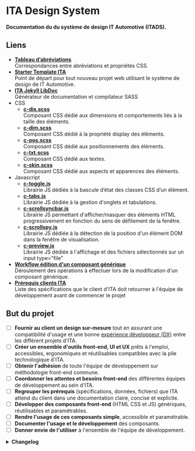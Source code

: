 # ITA Design System

**Documentation du du système de design IT Automotive (ITADS).**


## Liens

* **[Tableau d’abréviations](https://github.com/ita-design-system/starter-template/tree/main#dev-tableau-des-abr%C3%A9viations-modifieurs)** <br>Correspondances entre abréviations et propriétés CSS.
* **[Starter Template ITA](https://github.com/ita-design-system/starter-template)** <br>Point de départ pour tout nouveau projet web utilisant le système de design de IT Automotive. 
* **[ITA Jekyll LibDoc](https://github.com/ita-design-system/jekyll-libdoc)** <br>Générateur de documentation et compilateur SASS
* CSS
  * **[c-dis.scss](https://github.com/ita-design-system/c-dis.scss)** <br>Composant CSS dédié aux dimensions et comportements liés à la taille des éléments.
  * **[c-dim.scss](https://github.com/ita-design-system/c-dim.scss)** <br>Composant CSS dédié à la propriété display des éléments. 
  * **[c-pos.scss](https://github.com/ita-design-system/c-pos.scss)** <br>Composant CSS dédié aux positionnements des éléments. 
  * **[c-txt.scss](https://github.com/ita-design-system/c-txt.scss)** <br>Composant CSS dédié aux textes.
  * **[c-skin.scss](https://github.com/ita-design-system/c-skin.scss)** <br>Composant CSS dédié aux aspects et apparences des éléments.
* Javascript
  * **[c-toggle.js](https://github.com/ita-design-system/c-toggle.js)** <br>Librairie JS dédiée à la bascule d’état des classes CSS d’un élément.
  * **[c-tabs.js](https://github.com/ita-design-system/c-tabs.js)** <br>Librairie JS dédiée à la gestion d'onglets et tabulations.
  * **[c-scrollsyncbar.js](https://github.com/ita-design-system/c-scrollsyncbar.js)** <br>Librairie JS permettant d'afficher/masquer des éléments HTML progressivement en fonction du sens de défilement de la fenêtre.
  * **[c-scrollspy.js](https://github.com/ita-design-system/c-scrollspy.js)** <br>Librairie JS dédiée à la détection de la position d'un élément DOM dans la fenêtre de visualisation.
  * **[c-preview.js](https://github.com/ita-design-system/c-preview.js)** <br>Librairie JS dédiée à l'affichage et des fichiers sélectionnés sur un input type="file"
* **[Workflow édition d'un composant générique](https://github.com/ita-design-system/.github/blob/main/workflow-edition-composant-generique.md)** <br>Déroulement des opérations à effectuer lors de la modification d'un composant générique.
* **[Prérequis clients ITA](https://github.com/ita-design-system/.github/blob/main/prerequis.md)** <br>Liste des spécifications que le client d'ITA doit retourner à l'équipe de développement avant de commencer le projet


## But du projet

- [ ] **Fournir au client un design sur-mesure** tout en assurant une compatibilité  d'usage et une bonne [expérience développeur (DX)](https://search.brave.com/search?q=developer+experience) entre les différent projets d'ITA.
- [ ] **Créer un ensemble d'outils front-end, UI et UX** prêts à l'emploi, accessibles, ergonomiques et réutilisables compatibles avec la pile technologique d'ITA.
- [ ] **Obtenir l'adhésion** de toute l'équipe de développement sur méthodologie front-end commune.
- [ ] **Coordonner les attentes et besoins front-end** des différentes équipes de développement au sein d'ITA.
- [ ] **Regrouper les prérequis** (spécifications, données, fichiers) que ITA attend du client dans une documentation claire, concise et explicite.
- [ ] **Développer des composants front-end** (HTML CSS et JS) génériques, réutilisables et paramétrables.
- [ ] **Rendre l'usage de ces composants simple**, accessible et paramétrable.
- [ ] **Documenter l'usage et le développement** des composants.
- [ ] **Donner envie de l'utiliser** à l'ensemble de l'équipe de développement.

<details>
  <summary><strong>Changelog</strong></summary>

### 2023.04.27

[RELEASE] [c-scrollsyncbar.js v0.1.0](https://github.com/ita-design-system/c-scrollsyncbar.js/releases/tag/v0.1.0)

### 2023.04.25

[RELEASE] [c-scrollspy.js v0.1.0](https://github.com/ita-design-system/c-scrollspy.js/releases/tag/v0.1.0)

### 2023.04.18

[RELEASE] [c-toggle.js v0.1.2](https://github.com/ita-design-system/c-toggle.js/releases/tag/v0.1.2)

### 2023.04.17

[RELEASE] [c-toggle.js v0.1.1](https://github.com/ita-design-system/c-toggle.js/releases/tag/v0.1.1)

### 2023.04.14

[FEAT] Release [c-preview.js](https://github.com/ita-design-system/c-preview.js) Librairie JS dédiée à l'affichage et des fichiers sélectionnés sur un input type="file"

### 2023.03.16

* [FEAT] Ajout modifieurs dédiés au background sur c-skin [démo](https://ita-design-system.github.io/c-skin.scss/):
  * background: `m-bg-0` et `m-bg-none` (équivalents) -> `background: none`
  * background-size: 
    * `m-bsize-cover` -> `background-size: cover`
    * `m-bsize-contain` -> `background-size: contain`
  * background-repeat: 
    * `m-brep-no-repeat` -> `background-repeat: no-repeat`
    * `m-brep-repeat-x` -> `background-repeat: repeat-x`
    * `m-brep-repeat-y` -> `background-repeat: repeat-y`
  * background-position: 
    * `m-bpos-center` -> `background-position: center`

### 2023.03.14

* [FEAT] Ajout modifieurs
  * `m-maxw-80vw` `m-maxw-100vw` [c-dim width](https://ita-design-system.github.io/c-dim.scss/content/width.html)  
  * `m-maxh-80vh` `m-maxh-100vh` [c-dim height](https://ita-design-system.github.io/c-dim.scss/content/height.html) 

### 2023.03.02

* [FEAT] Ajout `m-lh-7` `m-lh-8` et `m-lh-9` line height 1.7em 1.8em et 1.9em sur [c-txt](https://ita-design-system.github.io/c-txt.scss/) 

### 2023.02.27

* [FEAT] Ajout `m-pe-auto` (pointer-events: auto) sur [c-skin](https://ita-design-system.github.io/c-skin.scss/) 

### 2023.02.23

* [FEAT] Ajout [scroll-snap](https://ita-design-system.github.io/c-dim.scss/content/scroll-snap.html) et [scroll-behavior](https://ita-design-system.github.io/c-dim.scss/content/scroll-behavior.html) sur [c-dim](https://ita-design-system.github.io/c-dim.scss/) 

### 2023.02.20

* [FEAT] Ajout de la vérification de la portée des propriétés CSS de chaque composant c-dis, c-dim, c-pos, c-txt et c-skin. Si une propriété CSS déclarée n'est pas associée au scope du composant, un @warn SASS s'affiche dans la console.
  * `WARNING: PROPERTY_NAME is not supported in c-COMPONENT_NAME scope`
  * Par exemple `WARNING: transform is not supported in c-skin scope`
* [DOC] [Liste complète](https://github.com/ita-design-system/starter-template#css-composant) de la portée des propriétés des composants. 

### 2023.02.15

* [DOC] Réorganisation de la documentation.
* [DOC] Mise à jour de la documentation dans [Starter Template ITA](https://github.com/ita-design-system/starter-template).
* [FEAT] Dépréciation des $briks-borders qui ne sont plus des design tokens et donc plus demandés au client. 
  * Les `border-width` et les `border-style` sont factorisés dans [c-skin_generic](https://github.com/ita-design-system/c-skin.scss/blob/main/_sass/_skin_generic.scss):
   * `border-width` 3 épaisseurs disponibles dans c-skin générique: 1px, 2px et 3px. Pour plus d'épaisseurs, les renseigner dans [c-skin extension](https://github.com/ita-design-system/starter-template/blob/main/_sass/_skin_extension.scss).
   * `border-style` 1 style disponible dans c-skin générique: solid.  Pour plus de styles de bordures, les renseigner dans [c-skin extension](https://github.com/ita-design-system/starter-template/blob/main/_sass/_skin_extension.scss).
   * `border-color` les couleurs de bordures sont à renseigner selon les besoins, dans [c-skin extension](https://github.com/ita-design-system/starter-template/blob/main/_sass/_skin_extension.scss)
* [FEAT] Retrait des tokens bordures du [Starter Template ITA](https://github.com/ita-design-system/starter-template) et des [tokens génériques](https://github.com/ita-design-system/jekyll-libdoc/blob/main/_sass/briks/settings/tokens/_generic.scss)
* [FEAT] Ajout de l'affichage automatique en JS des variables CSS et valeurs CSS sur les pages dédiées aux design tokens:
  * [Couleurs](https://ita-design-system.github.io/starter-template/content/doc/1.colors.html)
  * [Fontes](https://ita-design-system.github.io/starter-template/content/doc/3.font-families.html)
  * [Tailles de fontes](https://ita-design-system.github.io/starter-template/content/doc/4.font-sizes.html)
  * [Espacements](https://ita-design-system.github.io/starter-template/content/doc/5.spacings.html)
  * [Arrondis](https://ita-design-system.github.io/starter-template/content/doc/6.border-radii.html)
  * [Élévations](https://ita-design-system.github.io/starter-template/content/doc/7.shadows.html)
* [DOC] Mise à jour [Prérequis clients ITA](https://github.com/ita-design-system/.github/blob/main/prerequis.md).


</details>

